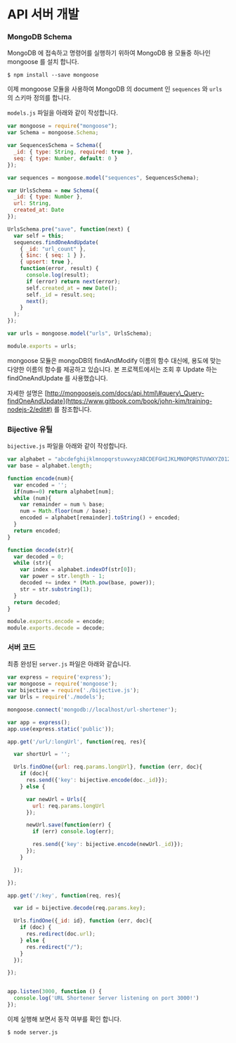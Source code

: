 # API 서버 개발

### MongoDB Schema

MongoDB 에 접속하고 명령어를 실행하기 위하여 MongoDB 용 모듈중 하나인 mongoose 를 설치 합니다.

```
$ npm install --save mongoose
```

이제 mongoose 모듈을 사용하여 MongoDB 의 document 인 `sequences` 와 `urls` 의 스키마 정의를 합니다.

`models.js` 파일을 아래와 같이 작성합니다.

```js
var mongoose = require("mongoose");
var Schema = mongoose.Schema;

var SequencesSchema = Schema({
  _id: { type: String, required: true },
  seq: { type: Number, default: 0 }
});

var sequences = mongoose.model("sequences", SequencesSchema);

var UrlsSchema = new Schema({
  _id: { type: Number },
  url: String,
  created_at: Date
});

UrlsSchema.pre("save", function(next) {
  var self = this;
  sequences.findOneAndUpdate(
    { _id: "url_count" },
    { $inc: { seq: 1 } },
    { upsert: true },
    function(error, result) {
      console.log(result);
      if (error) return next(error);
      self.created_at = new Date();
      self._id = result.seq;
      next();
    }
  );
});

var urls = mongoose.model("urls", UrlsSchema);

module.exports = urls;
```

mongoose 모듈은 mongoDB의 findAndModify 이름의 함수 대신에, 용도에 맞는 다양한 이름의 함수를 제공하고 있습니다. 본 프로젝트에서는 조회 후 Update 하는 findOneAndUpdate 를 사용했습니다.

자세한 설명은 [http://mongoosejs.com/docs/api.html\#query\_Query-findOneAndUpdate](https://www.gitbook.com/book/john-kim/training-nodejs-2/edit#) 를 참조합니다.

### Bijective 유틸

`bijective.js` 파일을 아래와 같이 작성합니다.

```js
var alphabet = "abcdefghijklmnopqrstuvwxyzABCDEFGHIJKLMNOPQRSTUVWXYZ0123456789";
var base = alphabet.length;

function encode(num){
  var encoded = '';
  if(num==0) return alphabet[num];
  while (num){
    var remainder = num % base;
    num = Math.floor(num / base);
    encoded = alphabet[remainder].toString() + encoded;
  }
  return encoded;
}

function decode(str){
  var decoded = 0;
  while (str){
    var index = alphabet.indexOf(str[0]);
    var power = str.length - 1;
    decoded += index * (Math.pow(base, power));
    str = str.substring(1);
  }
  return decoded;
}

module.exports.encode = encode;
module.exports.decode = decode;

```

### 서버 코드

최종 완성된 `server.js` 파일은 아래와 같습니다.

```js
var express = require('express');
var mongoose = require('mongoose');
var bijective = require('./bijective.js');
var Urls = require('./models');

mongoose.connect('mongodb://localhost/url-shortener');

var app = express();
app.use(express.static('public'));

app.get('/url/:longUrl', function(req, res){

  var shortUrl = '';

  Urls.findOne({url: req.params.longUrl}, function (err, doc){
    if (doc){
      res.send({'key': bijective.encode(doc._id)});
    } else {

      var newUrl = Urls({
        url: req.params.longUrl
      });

      newUrl.save(function(err) {
        if (err) console.log(err);

        res.send({'key': bijective.encode(newUrl._id)});
      });
    }

  });

});

app.get('/:key', function(req, res){

  var id = bijective.decode(req.params.key);

  Urls.findOne({_id: id}, function (err, doc){
    if (doc) {
      res.redirect(doc.url);
    } else {
      res.redirect("/");
    }
  });

});


app.listen(3000, function () {
  console.log('URL Shortener Server listening on port 3000!')
});
```

이제 실행해 보면서 동작 여부를 확인 합니다.

```
$ node server.js
```



